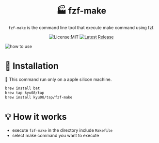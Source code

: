 <div align="center">

# 🏭 fzf-make

`fzf-make` is the command line tool that execute make command using fzf.

![License:MIT](https://img.shields.io/static/v1?label=License&message=MIT&color=blue&style=flat-square)
[![Latest Release](https://img.shields.io/github/v/release/kyu08/fzf-make?style=flat-square)](https://github.com/kyu08/fzf-make/releases/latest)

</div>

![how to use](https://user-images.githubusercontent.com/49891479/224536333-9bcdbc31-62a2-440d-87b6-17746d4ef138.gif)

# 🔧 Installation
🚨 This command run only on a apple silicon machine.

```sh
brew install bat
brew tap kyu08/tap
brew install kyu08/tap/fzf-make
```

# 💡 How it works
- execute `fzf-make` in the directory include `Makefile`
- select make command you want to execute
